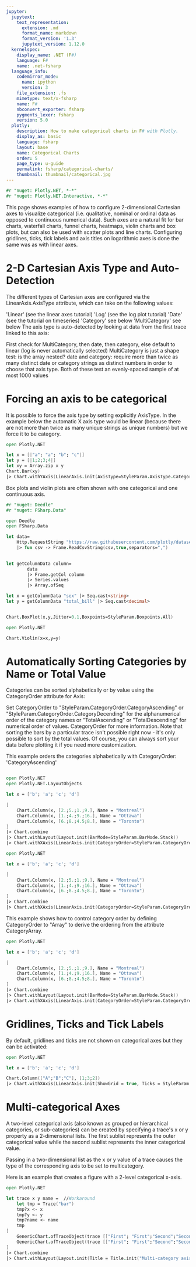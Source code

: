 ```yaml
---
jupyter:
  jupytext:
    text_representation:
      extension: .md
      format_name: markdown
      format_version: '1.3'
      jupytext_version: 1.12.0
  kernelspec:
    display_name: .NET (F#)
    language: F#
    name: .net-fsharp
  language_info:
    codemirror_mode:
      name: ipython
      version: 3
    file_extension: .fs
    mimetype: text/x-fsharp
    name: F#
    nbconvert_exporter: fsharp
    pygments_lexer: fsharp
    version: 5.0
  plotly:
    description: How to make categorical charts in F# with Plotly.
    display_as: basic
    language: fsharp
    layout: base
    name: Categorical Charts
    order: 5
    page_type: u-guide
    permalink: fsharp/categorical-charts/
    thumbnail: thumbnail/categorical.jpg
---
```


```fsharp dotnet_interactive={"language": "fsharp"}
#r "nuget: Plotly.NET, *-*"
#r "nuget: Plotly.NET.Interactive, *-*"

```

This page shows examples of how to configure 2-dimensional Cartesian axes to visualize categorical (i.e. qualitative, nominal or ordinal data as opposed to continuous numerical data). Such axes are a natural fit for bar charts, waterfall charts, funnel charts, heatmaps, violin charts and box plots, but can also be used with scatter plots and line charts. Configuring gridlines, ticks, tick labels and axis titles on logarithmic axes is done the same was as with linear axes.


# 2-D Cartesian Axis Type and Auto-Detection

The different types of Cartesian axes are configured via the LinearAxis.AxisType attribute, which can take on the following values:

'Linear' (see the linear axes tutorial)
'Log' (see the log plot tutorial)
'Date' (see the tutorial on timeseries)
'Category' see below
'MultiCategory' see below
The axis type is auto-detected by looking at data from the first trace linked to this axis:

First check for MultiCategory, then date, then category, else default to linear (log is never automatically selected)
MultiCategory is just a shape test: is the array nested?
date and category: require more than twice as many distinct date or category strings as distinct numbers in order to choose that axis type.
Both of these test an evenly-spaced sample of at most 1000 values


# Forcing an axis to be categorical

It is possible to force the axis type by setting explicitly AxisType. In the example below the automatic X axis type would be linear (because there are not more than twice as many unique strings as unique numbers) but we force it to be category.

```fsharp dotnet_interactive={"language": "fsharp"}
open Plotly.NET

let x = [|"a"; "a"; "b"; "c"|]
let y = [|1;2;3;4|]
let xy = Array.zip x y
Chart.Bar(xy)
|> Chart.withYAxis(LinearAxis.init(AxisType=StyleParam.AxisType.Category))

```

Box plots and violin plots are often shown with one categorical and one continuous axis.

```fsharp dotnet_interactive={"language": "fsharp"}
#r "nuget: Deedle"
#r "nuget: FSharp.Data"
```

```fsharp dotnet_interactive={"language": "fsharp"}
open Deedle
open FSharp.Data

let data=
    Http.RequestString "https://raw.githubusercontent.com/plotly/datasets/master/tips.csv"
    |> fun csv -> Frame.ReadCsvString(csv,true,separators=",")
    

let getColumnData column=
        data
        |> Frame.getCol column
        |> Series.values
        |> Array.ofSeq

let x = getColumnData "sex" |> Seq.cast<string>
let y = getColumnData "total_bill" |> Seq.cast<decimal>


Chart.BoxPlot(x,y,Jitter=0.1,Boxpoints=StyleParam.Boxpoints.All)
```

```fsharp dotnet_interactive={"language": "fsharp"}
open Plotly.NET

Chart.Violin(x=x,y=y)
```

# Automatically Sorting Categories by Name or Total Value

Categories can be sorted alphabetically or by value using the CategoryOrder attribute for Axis:

Set CategoryOrder to "StyleParam.CategoryOrder.CategoryAscending" or "StyleParam.CategoryOrder.CategoryDecending" for the alphanumerical order of the category names or "TotalAscending" or "TotalDescending" for numerical order of values. CategoryOrder for more information. Note that sorting the bars by a particular trace isn't possible right now - it's only possible to sort by the total values. Of course, you can always sort your data before plotting it if you need more customization.

This example orders the categories alphabetically with CategoryOrder: 'CategoryAscending'

```fsharp dotnet_interactive={"language": "fsharp"}

open Plotly.NET
open Plotly.NET.LayoutObjects

let x = ['b'; 'a'; 'c'; 'd']

[
    Chart.Column(x, [2.;5.;1.;9.], Name = "Montreal")
    Chart.Column(x, [1.;4.;9.;16.], Name = "Ottawa")
    Chart.Column(x, [6.;8.;4.5;8.], Name = "Toronto")
]
|> Chart.combine
|> Chart.withLayout(Layout.init(BarMode=StyleParam.BarMode.Stack))
|> Chart.withXAxis(LinearAxis.init(CategoryOrder=StyleParam.CategoryOrder.CategoryAscending))
```

```fsharp dotnet_interactive={"language": "fsharp"}
open Plotly.NET

let x = ['b'; 'a'; 'c'; 'd']

[
    Chart.Column(x, [2.;5.;1.;9.], Name = "Montreal")
    Chart.Column(x, [1.;4.;9.;16.], Name = "Ottawa")
    Chart.Column(x, [6.;8.;4.5;8.], Name = "Toronto")
]
|> Chart.combine
|> Chart.withXAxis(LinearAxis.init(CategoryOrder=StyleParam.CategoryOrder.TotalAscending))
```

This example shows how to control category order by defining CategoryOrder to "Array" to derive the ordering from the attribute CategoryArray.

```fsharp dotnet_interactive={"language": "fsharp"}
open Plotly.NET

let x = ['b'; 'a'; 'c'; 'd']

[
    Chart.Column(x, [2.;5.;1.;9.], Name = "Montreal")
    Chart.Column(x, [1.;4.;9.;16.], Name = "Ottawa")
    Chart.Column(x, [6.;8.;4.5;8.], Name = "Toronto")
]
|> Chart.combine
|> Chart.withLayout(Layout.init(BarMode=StyleParam.BarMode.Stack))
|> Chart.withXAxis(LinearAxis.init(CategoryOrder=StyleParam.CategoryOrder.Array,CategoryArray=['d';'a';'c';'b']))
```

# Gridlines, Ticks and Tick Labels

By default, gridlines and ticks are not shown on categorical axes but they can be activated:

```fsharp dotnet_interactive={"language": "fsharp"}
open Plotly.NET

let x = ['b'; 'a'; 'c'; 'd']

Chart.Column(["A";"B";"C"], [1;3;2])
|> Chart.withXAxis(LinearAxis.init(ShowGrid = true, Ticks = StyleParam.TickOptions.Outside))
```

# Multi-categorical Axes

A two-level categorical axis (also known as grouped or hierarchical categories, or sub-categories) can be created by specifying a trace's x or y property as a 2-dimensional lists. The first sublist represents the outer categorical value while the second sublist represents the inner categorical value. 

Passing in a two-dimensional list as the x or y value of a trace causes the type of the corresponding axis to be set to multicategory.

Here is an example that creates a figure with a 2-level categorical x-axis.

```fsharp dotnet_interactive={"language": "fsharp"}
open Plotly.NET

let trace x y name =  //Workaround
    let tmp = Trace("bar")
    tmp?x <- x
    tmp?y <- y
    tmp?name <- name
    tmp
[
    GenericChart.ofTraceObject(trace [["First"; "First";"Second";"Second"];["A"; "B"; "A"; "B"]] [2;3;1;5] "Adults")
    GenericChart.ofTraceObject(trace [["First"; "First";"Second";"Second"];["A"; "B"; "A"; "B"]] [8;3;6;5] "Children")        
]
|> Chart.combine
|> Chart.withLayout(Layout.init(Title = Title.init("Multi-category axis"), Width = 700))

```
